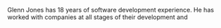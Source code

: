 Glenn Jones has 18 years of software development experience. He has worked with companies at all stages of their development and 